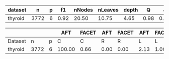 | dataset | n | p | f1 | nNodes | nLeaves | depth | Q | J |
|---------|---|---|----|--------|---------|-------|---|---|
| thyroid | 3772 | 6 | 0.92 | 20.50 | 10.75 | 4.65 | 0.98 | 0.69 |


|            |       |     | AFT    | FACET  | AFT   | FACET | AFT   | FACET | AFT   | FACET  |
| ---------- | ----- | --- | ------ | ------ | ----- | ----- | ----- | ----- | ----- | ------ |
| Dataset    | n     | p   | C      | C      | R     | R     | L     | L     | D     | D      |
| thyroid | 3772 | 6 | 100.00 | 0.66 | 0.00 | 0.00 | 2.13 | 1.00 | 4.12 | 2.26 |
